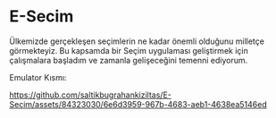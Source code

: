 # E-Secim

Ülkemizde gerçekleşen seçimlerin ne kadar önemli olduğunu milletçe görmekteyiz. 
Bu kapsamda bir Seçim uygulaması geliştirmek için çalışmalara başladım ve zamanla gelişeceğini temenni ediyorum.

Emulator Kısmı: 

https://github.com/saltikbugrahankiziltas/E-Secim/assets/84323030/6e6d3959-967b-4683-aeb1-4638ea5146ed

